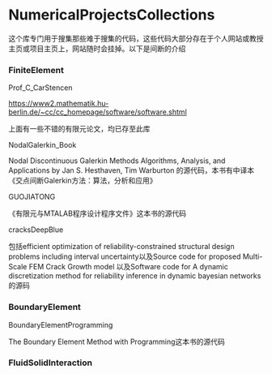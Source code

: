 # NumericalProjectsCollections

这个库专门用于搜集那些难于搜集的代码，这些代码大部分存在于个人网站或教授主页或项目主页上，网站随时会挂掉。以下是间断的介绍

### FiniteElement

Prof_C_CarStencen

https://www2.mathematik.hu-berlin.de/~cc/cc_homepage/software/software.shtml

上面有一些不错的有限元论文，均已存至此库

NodalGalerkin_Book

Nodal Discontinuous Galerkin Methods Algorithms, Analysis, and Applications by Jan S. Hesthaven, Tim Warburton 的源代码，本书有中译本《交点间断Galerkin方法：算法，分析和应用》

GUOJIATONG

《有限元与MTALAB程序设计程序文件》这本书的源代码

cracksDeepBlue

包括efficient optimization of reliability-constrained structural design problems including interval uncertainty以及Source code for proposed Multi-Scale FEM Crack Growth model 以及Software code for A dynamic discretization method for reliability inference in dynamic bayesian networks的源码

### BoundaryElement

BoundaryElementProgramming

The Boundary Element Method with Programming这本书的源代码

### FluidSolidInteraction

